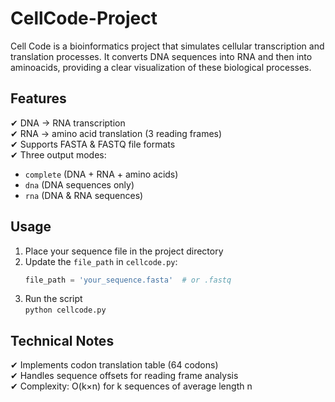 # CellCode-Project
Cell Code is a bioinformatics project that simulates cellular transcription and translation processes. It converts DNA sequences into RNA and then into aminoacids, providing a clear visualization of these biological processes.
## Features  
✔ DNA → RNA transcription  
✔ RNA → amino acid translation (3 reading frames)  
✔ Supports FASTA & FASTQ file formats  
✔ Three output modes:  
  - `complete` (DNA + RNA + amino acids)  
  - `dna` (DNA sequences only)  
  - `rna` (DNA & RNA sequences)  

## Usage  
1. Place your sequence file in the project directory  
2. Update the `file_path` in `cellcode.py`:  
   ```python
   file_path = 'your_sequence.fasta'  # or .fastq
   ```
3. Run the script\
   ```python cellcode.py```
   
## Technical Notes
✔ Implements codon translation table (64 codons)\
✔ Handles sequence offsets for reading frame analysis\
✔ Complexity: O(k×n) for k sequences of average length n
